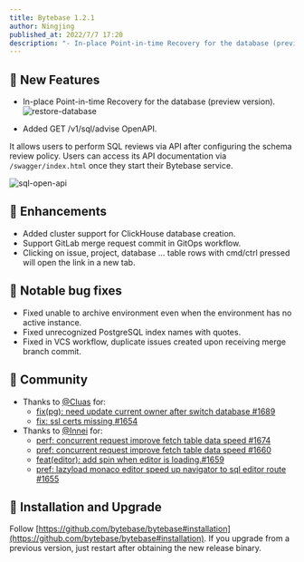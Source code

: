 ```yaml
---
title: Bytebase 1.2.1
author: Ningjing
published_at: 2022/7/7 17:20
description: "- In-place Point-in-time Recovery for the database (preview version). - Added GET /v1/sql/advise OpenAPI."
---
```


## 🚀 New Features

- In-place Point-in-time Recovery for the database (preview version).
  ![restore-database](/content/changelog/1.2.1/restore-database.webp)

- Added GET /v1/sql/advise OpenAPI.

It allows users to perform SQL reviews via API after configuring the schema review policy. Users can access its API documentation via `/swagger/index.html` once they start their Bytebase service.

![sql-open-api](/content/changelog/1.2.1/sql-open-api.webp)

## 🎄 Enhancements

- Added cluster support for ClickHouse database creation.
- Support GitLab merge request commit in GitOps workflow.
- Clicking on issue, project, database … table rows with cmd/ctrl pressed will open the link in a new tab.

## 🐞 Notable bug fixes

- Fixed unable to archive environment even when the environment has no active instance.
- Fixed unrecognized PostgreSQL index names with quotes.
- Fixed in VCS workflow, duplicate issues created upon receiving merge branch commit.

## 🎠 Community

- Thanks to [@Cluas](https://github.com/Cluas) for:
  - [fix(pg): need update current owner after switch database #1689](https://github.com/bytebase/bytebase/pull/1689)
  - [fix: ssl certs missing #1654](https://github.com/bytebase/bytebase/pull/1654)
- Thanks to [@Innei](https://github.com/Innei) for:
  - [perf: concurrent request improve fetch table data speed #1674](https://github.com/bytebase/bytebase/pull/1674)
  - [pref: concurrent request improve fetch table data speed #1660](https://github.com/bytebase/bytebase/pull/1660)
  - [feat(editor): add spin when editor is loading.#1659](https://github.com/bytebase/bytebase/pull/1659)
  - [pref: lazyload monaco editor speed up navigator to sql editor route #1655](https://github.com/bytebase/bytebase/pull/1655)

## 📕 Installation and Upgrade

Follow [https://github.com/bytebase/bytebase#installation](https://github.com/bytebase/bytebase#installation). If you upgrade from a previous version, just restart after obtaining the new release binary.
